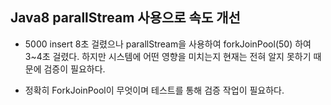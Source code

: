 ## Java8 parallStream 사용으로 속도 개선 
- 5000 insert 8초 걸렸으나 parallStream을 사용하여 forkJoinPool(50) 하여 3~4초 걸렸다.
하지만 시스템에 어떤 영향을 미치는지 현재는 전혀 알지 못하기 때문에 검증이 필요하다.

- 정확히 ForkJoinPool이 무엇이며 테스트를 통해 검증 작업이 필요하다.
